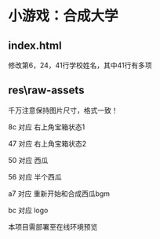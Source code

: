 # 小游戏：合成大学

## index.html

修改第6，24，41行学校姓名，其中41行有多项

## res\raw-assets

千万注意保持图片尺寸，格式一致！

8c 对应 右上角宝箱状态1

47 对应 右上角宝箱状态2

50 对应 西瓜

56 对应 半个西瓜

a7 对应 重新开始和合成西瓜bgm

bc 对应 logo

本项目需部署至在线环境预览
